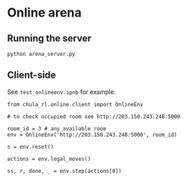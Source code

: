# Online arena 

## Running the server

```
python arena_server.py
```


## Client-side 

See `test_onlineenv.ipnb` for example. 

```
from chula_rl.online.client import OnlineEnv

# to check occupied room see http://203.150.243.248:5000

room_id = 3 # any available room
env = OnlineEnv('http://203.150.243.248:5000', room_id)

s = env.reset()

actions = env.legal_moves()

ss, r, done, _ = env.step(actions[0])
```